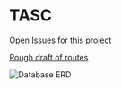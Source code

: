 # TASC

[Open Issues for this project](https://github.com/Vedelopment/learning-hub/projects/1)

[Rough draft of routes](https://github.com/Vedelopment/learning-hub/blob/master/Routes.md)

![Database ERD](https://i.imgur.com/MW9gotA.png)

